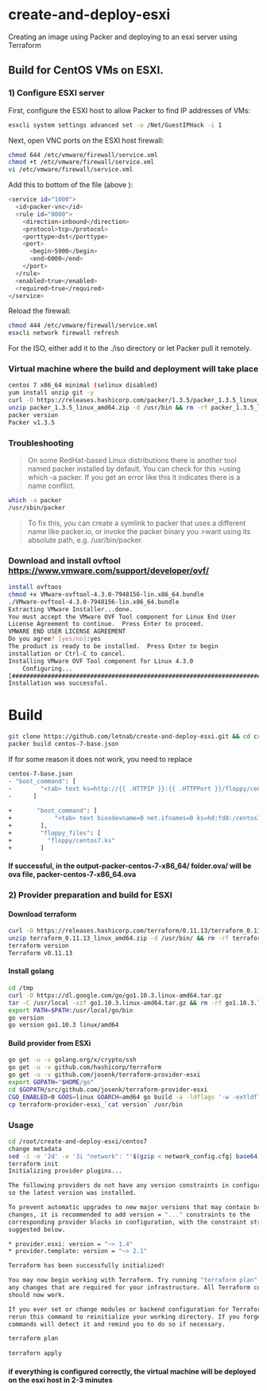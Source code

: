 # create-and-deploy-esxi
Creating an image using Packer and deploying to an esxi server using Terraform
## Build for CentOS VMs on ESXI.
### 1)  Configure ESXI server
First, configure the ESXI host to allow Packer to find IP addresses of VMs:
```sh
esxcli system settings advanced set -o /Net/GuestIPHack -i 1
```
Next, open VNC ports on the ESXI host firewall:
```sh
chmod 644 /etc/vmware/firewall/service.xml
chmod +t /etc/vmware/firewall/service.xml
vi /etc/vmware/firewall/service.xml
```
Add this to bottom of the file (above ):
```sh
<service id="1000">
  <id>packer-vnc</id>
  <rule id="0000">
    <direction>inbound</direction>
    <protocol>tcp</protocol>
    <porttype>dst</porttype>
    <port>
      <begin>5900</begin>
      <end>6000</end>
    </port>
  </rule>
  <enabled>true</enabled>
  <required>true</required>
</service>
```
Reload the firewall:
```sh
chmod 444 /etc/vmware/firewall/service.xml
esxcli network firewall refresh
```
For the ISO, either add it to the ./iso directory or let Packer pull it remotely.

### Virtual machine where the build and deployment will take place
```sh
centos 7 x86_64 minimal (selinux disabled)
yum install unzip git -y
curl -O https://releases.hashicorp.com/packer/1.3.5/packer_1.3.5_linux_amd64.zip
unzip packer_1.3.5_linux_amd64.zip -d /usr/bin && rm -rf packer_1.3.5_linux_amd64.zip
packer version
Packer v1.3.5
```
### Troubleshooting
>On some RedHat-based Linux distributions there is another tool named packer installed by default. You can check for this >using which -a packer. If you get an error like this it indicates there is a name conflict.
```sh
which -a packer
/usr/sbin/packer
```
>To fix this, you can create a symlink to packer that uses a different name like packer.io, or invoke the packer binary you >want using its absolute path, e.g. /usr/bin/packer.
### Download and install ovftool https://www.vmware.com/support/developer/ovf/
```sh
install ovftoos
chmod +x VMware-ovftool-4.3.0-7948156-lin.x86_64.bundle
./VMware-ovftool-4.3.0-7948156-lin.x86_64.bundle
Extracting VMware Installer...done.
You must accept the VMware OVF Tool component for Linux End User
License Agreement to continue.  Press Enter to proceed.
VMWARE END USER LICENSE AGREEMENT
Do you agree? [yes/no]:yes
The product is ready to be installed.  Press Enter to begin
installation or Ctrl-C to cancel. 
Installing VMware OVF Tool component for Linux 4.3.0
    Configuring...
[######################################################################] 100%
Installation was successful.
```

# Build
```sh
git clone https://github.com/letnab/create-and-deploy-esxi.git && cd create-and-deploy-esxi
packer build centos-7-base.json
```
If for some reason it does not work, you need to replace
```sh
centos-7-base.json
- "boot_command": [
-        "<tab> text ks=http://{{ .HTTPIP }}:{{ .HTTPPort }}/floppy/centos7.ks<enter><wait>"
-      ]
      
+       "boot_command": [
+            "<tab> text biosdevname=0 net.ifnames=0 ks=hd:fd0:/centos7.ks<enter><wait>"
+        ],
+        "floppy_files": [
+          "floppy/centos7.ks"
+        ]
```
#### If successful, in the output-packer-centos-7-x86_64/ folder.ova/ will be ova file, packer-centos-7-x86_64.ova
### 2) Provider preparation and build for ESXI
#### Download terraform
```sh
curl -O https://releases.hashicorp.com/terraform/0.11.13/terraform_0.11.13_linux_amd64.zip
unzip terraform_0.11.13_linux_amd64.zip -d /usr/bin/ && rm -rf terraform_0.11.13_linux_amd64.zip
terraform version
Terraform v0.11.13
```
#### Install golang
```sh
cd /tmp
curl -O https://dl.google.com/go/go1.10.3.linux-amd64.tar.gz
tar -C /usr/local -xzf go1.10.3.linux-amd64.tar.gz && rm -rf go1.10.3.linux-amd64.tar.gz
export PATH=$PATH:/usr/local/go/bin
go version
go version go1.10.3 linux/amd64
```
#### Build provider from ESXi
```sh
go get -u -v golang.org/x/crypto/ssh
go get -u -v github.com/hashicorp/terraform
go get -u -v github.com/josenk/terraform-provider-esxi
export GOPATH="$HOME/go"
cd $GOPATH/src/github.com/josenk/terraform-provider-esxi
CGO_ENABLED=0 GOOS=linux GOARCH=amd64 go build -a -ldflags '-w -extldflags "-static"' -o terraform-provider-esxi_`cat version`
cp terraform-provider-esxi_`cat version` /usr/bin
```
### Usage
```sh
cd /root/create-and-deploy-esxi/centos7
change metadata
sed -i -e '2d' -e '3i "network": "'$(gzip < network_config.cfg| base64 | tr -d '\n')'",' metadata.json
terraform init
Initializing provider plugins...

The following providers do not have any version constraints in configuration,
so the latest version was installed.

To prevent automatic upgrades to new major versions that may contain breaking
changes, it is recommended to add version = "..." constraints to the
corresponding provider blocks in configuration, with the constraint strings
suggested below.

* provider.esxi: version = "~> 1.4"
* provider.template: version = "~> 2.1"

Terraform has been successfully initialized!

You may now begin working with Terraform. Try running "terraform plan" to see
any changes that are required for your infrastructure. All Terraform commands
should now work.

If you ever set or change modules or backend configuration for Terraform,
rerun this command to reinitialize your working directory. If you forget, other
commands will detect it and remind you to do so if necessary.

terraform plan
 
terraforn apply
```
#### if everything is configured correctly, the virtual machine will be deployed on the esxi host in 2-3 minutes
